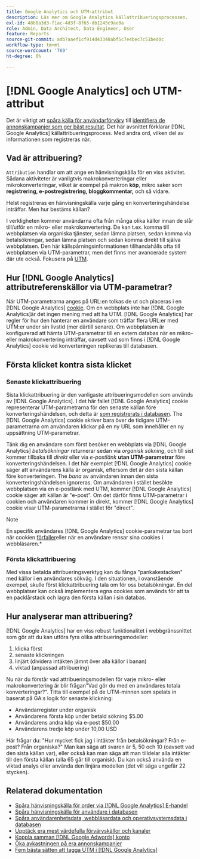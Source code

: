 ```yaml
---
title: Google Analytics och UTM-attribut
description: Läs mer om Google Analytics källattribueringsprocessen.
exl-id: 48b8a3d3-f1ac-4d3f-8f65-db1245c9ae0a
role: Admin, Data Architect, Data Engineer, User
feature: Reports
source-git-commit: adb7aaef1cf914d43348abf5c7e4bec7c51bed0c
workflow-type: tm+mt
source-wordcount: '769'
ht-degree: 0%

---
```


# [!DNL Google Analytics] och UTM-attribut

Det är viktigt att [spåra källa för användarförvärv](../../data-analyst/analysis/google-track-user-acq.md) till [identifiera de annonskampanjer som ger bäst resultat](../../data-analyst/analysis/most-value-source-channel.md). Det här avsnittet förklarar [!DNL Google Analytics] källattribueringsprocess. Med andra ord, vilken del av informationen som registreras när.

## Vad är attribuering?

`Attribution` handlar om att ange en hänvisningskälla för en viss aktivitet. Sådana aktiviteter är vanligtvis makrokonverteringar eller mikrokonverteringar, vilket är exempel på makron **köp**, mikro saker som **registrering, e-postregistrering, bloggkommentar,** och så vidare.

Helst registreras en hänvisningskälla varje gång en konverteringshändelse inträffar. Men hur bestäms källan?

I verkligheten kommer användarna ofta från många olika källor innan de slår till/utför en mikro- eller makrokonvertering. De kan t.ex. komma till webbplatsen via organiska tjänster, sedan lämna platsen, sedan komma via betalsökningar, sedan lämna platsen och sedan komma direkt till själva webbplatsen. Den här källspårningsinformationen tillhandahålls ofta till webbplatsen via UTM-parametrar, men det finns mer avancerade system där ute också. Fokusera på [UTM](https://support.google.com/analytics/answer/1033867?hl=en&amp;ref_topic=1032998).

## Hur [!DNL Google Analytics] attributreferenskällor via UTM-parametrar?

När UTM-parametrarna anges på URL:en tolkas de ut och placeras i en [!DNL Google Analytics] [cookie](https://en.wikipedia.org/wiki/HTTP_cookie). Om en webbplats inte har [!DNL Google Analytics]är det ingen mening med att ha UTM. [!DNL Google Analytics] har regler för hur den hanterar en användare som träffar flera URL:er med UTM:er under sin livstid (mer därtill senare). Om webbplatsen är konfigurerad att hämta UTM-parametrar till en extern databas när en mikro- eller makrokonvertering inträffar, oavsett vad som finns i [!DNL Google Analytics] cookie vid konverteringen replikeras till databasen.

## Första klicket kontra sista klicket

### Senaste klickattribuering

Sista klickattribuering är den vanligaste attribueringsmodellen som används av [!DNL Google Analytics]. I det här fallet [!DNL Google Analytics] cookie representerar UTM-parametrarna för den senaste källan före konverteringshändelsen, och detta är [som registrerats i databasen](../../data-analyst/analysis/google-track-user-acq.md). The [!DNL Google Analytics] cookie skriver bara över de tidigare UTM-parametrarna om användaren klickar på en ny URL som innehåller en ny uppsättning UTM-parametrar.

Tänk dig en användare som först besöker en webbplats via [!DNL Google Analytics] *betalsökningar* returnerar sedan via *organisk sökning*, och till sist kommer tillbaka till *direkt* eller via *e-postlänk* **utan UTM-parametrar** före konverteringshändelsen. I det här exemplet [!DNL Google Analytics] cookie säger att användarens källa är organisk, eftersom det är den sista källan före konverteringen. The *bana* av användaren innan den sista konverteringshändelsen ignoreras. Om användaren i stället besökte webbplatsen via en e-postlänk med UTM, kommer [!DNL Google Analytics] cookie säger att källan är &quot;e-post&quot;. Om det därför finns UTM-parametrar i cookien och användaren kommer in direkt, kommer [!DNL Google Analytics] cookie visar UTM-parametrarna i stället för &quot;direct&quot;.

>[!NOTE]
>
>En specifik användares [!DNL Google Analytics] cookie-parametrar tas bort när cookien [förfaller](https://developers.google.com/analytics/devguides/collection/analyticsjs/cookie-usage)eller när en användare rensar sina cookies i webbläsaren.*

### Första klickattribuering

Med vissa betalda attribueringsverktyg kan du fånga &quot;pankakestacken&quot; med källor i en användares sökväg. I den situationen, i ovanstående exempel, skulle först klickattribuering tala om för oss betalsökningar. En del webbplatser kan också implementera egna cookies som används för att ta en packlårstack och lagra den första källan i sin databas.

## Hur analyserar man attribuering?

[!DNL Google Analytics] har en viss robust funktionalitet i webbgränssnittet som gör att du kan utföra fyra olika attribueringsmodeller:

1. klicka först
1. senaste klickningen
1. linjärt (dividera intäkten jämnt över alla källor i banan)
1. viktad (anpassad attribuering)

Nu när du förstår vad attribueringsmodellen för varje mikro- eller makrokonvertering är blir frågan&quot;Vad gör du med en användares totala konverteringar?&quot;.  Titta till exempel på de UTM-minnen som spelats in baserat på GA:s logik för senaste klickning:

* Användarregister under organisk
* Användarens första köp under betald sökning $5.00
* Användarens andra köp via e-post $50.00
* Användarens tredje köp under 10,00 USD

Här frågar du: &quot;Hur mycket fick jag i intäkter från betalsökningar? Från e-post?  Från organiska?&quot; Man kan säga att svaren är 5, 50 och 10 (oavsett vad den sista källan var), eller också kan man säga att man tilldelar alla intäkter till den första källan (alla 65 går till organisk). Du kan också använda en viktad analys eller använda den linjära modellen (det vill säga ungefär 22 stycken).

## Relaterad dokumentation

* [Spåra hänvisningskälla för order via [!DNL Google Analytics] E-handel](../importing-data/integrations/google-ecommerce.md)
* [Spåra hänvisningskälla för användare i databasen](../analysis/google-track-user-acq.md)
* [Spåra användarenhetsdata, webbläsardata och operativsystemsdata i databasen](../analysis/google-track-user-acq.md)
* [Upptäck era mest värdefulla förvärvskällor och kanaler](../analysis/most-value-source-channel.md)
* [Koppla samman [!DNL Google Adwords] konto](../importing-data/integrations/google-adwords.md)
* [Öka avkastningen på era annonskampanjer](../analysis/roi-ad-camp.md)
* [Fem bästa sätten att tagga UTM i [!DNL Google Analytics]](../../best-practices/utm-tagging-google.md)
